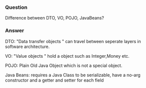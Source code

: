 ### Question
Difference between DTO, VO, POJO, JavaBeans?

### Answer

DTO: "Data transfer objects " can travel between seperate layers in software architecture.

VO: "Value objects " hold a object such as Integer,Money etc.

POJO: Plain Old Java Object which is not a special object.

Java Beans: requires a Java Class to be serializable, have a no-arg constructor and a getter and setter for each field